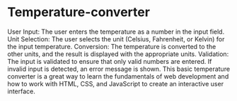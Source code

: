 # Temperature-converter
User Input: The user enters the temperature as a number in the input field.
Unit Selection: The user selects the unit (Celsius, Fahrenheit, or Kelvin) for the input temperature.
Conversion: The temperature is converted to the other units, and the result is displayed with the appropriate units.
Validation: The input is validated to ensure that only valid numbers are entered. If invalid input is detected, an error message is shown.
This basic temperature converter is a great way to learn the fundamentals of web development and how to work with HTML, CSS, and JavaScript to create an interactive user interface.
